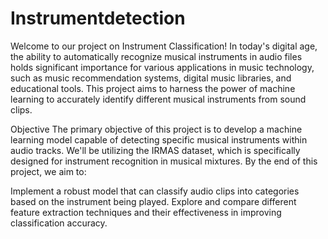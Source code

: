 # Instrumentdetection

Welcome to our project on Instrument Classification! In today's digital age, the ability to automatically recognize musical instruments in audio files holds significant importance for various applications in music technology, such as music recommendation systems, digital music libraries, and educational tools. This project aims to harness the power of machine learning to accurately identify different musical instruments from sound clips.

Objective
The primary objective of this project is to develop a machine learning model capable of detecting specific musical instruments within audio tracks. We'll be utilizing the IRMAS dataset, which is specifically designed for instrument recognition in musical mixtures. By the end of this project, we aim to:

Implement a robust model that can classify audio clips into categories based on the instrument being played.
Explore and compare different feature extraction techniques and their effectiveness in improving classification accuracy.
